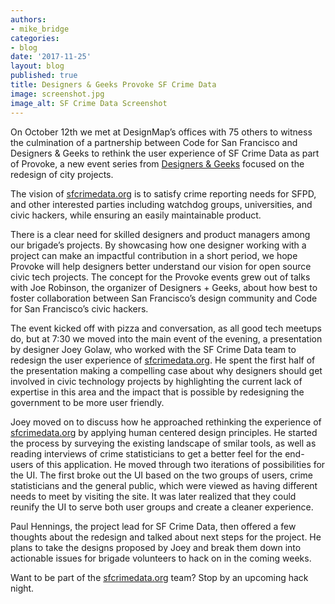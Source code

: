 ```yaml
---
authors:
- mike_bridge
categories:
- blog
date: '2017-11-25'
layout: blog
published: true
title: Designers & Geeks Provoke SF Crime Data
image: screenshot.jpg
image_alt: SF Crime Data Screenshot
---
```


On October 12th we met at DesignMap’s offices with 75 others to witness the culmination of a partnership between Code for San Francisco and Designers & Geeks to rethink the user experience of SF Crime Data as part of Provoke, a new event series from [Designers & Geeks](https://designersandgeeks.com/) focused on the redesign of city projects.

The vision of [sfcrimedata.org](http://sfcrimedata.org/) is to satisfy crime reporting needs for SFPD, and other interested parties including watchdog groups, universities, and civic hackers, while ensuring an easily maintainable product.

There is a clear need for skilled designers and product managers among our brigade’s projects. By showcasing how one designer working with a project can make an impactful contribution in a short period, we hope Provoke will help designers better understand our vision for open source civic tech projects. The concept for the Provoke events grew out of talks with Joe Robinson, the organizer of Designers + Geeks, about how best to foster collaboration between San Francisco’s design community and Code for San Francisco’s civic hackers.

The event kicked off with pizza and conversation, as all good tech meetups do, but at 7:30 we moved into the main event of the evening, a presentation by designer Joey Golaw, who worked with the SF Crime Data team to redesign the user experience of [sfcrimedata.org](http://sfcrimedata.org/).  He spent the first half of the presentation making a compelling case about why designers should get involved in civic technology projects by highlighting the current lack of expertise in this area and the impact that is possible by redesigning the government to be more user friendly.

Joey moved on to discuss how he approached rethinking the experience of [sfcrimedata.org](http://sfcrimedata.org/) by applying human centered design principles. He started the process by surveying the existing landscape of smilar tools, as well as reading interviews of crime statisticians to get a better feel for the end-users of this application. He moved through two iterations of possibilities for the UI. The first broke out the UI based on the two groups of users, crime statisticians and the general public, which were viewed as having different needs to meet by visiting the site. It was later realized that they could reunify the UI to serve both user groups and create a cleaner experience.

Paul Hennings, the project lead for SF Crime Data, then offered a few thoughts about the redesign and talked about next steps for the project. He plans to take the designs proposed by Joey and break them down into actionable issues for brigade volunteers to hack on in the coming weeks.

Want to be part of the [sfcrimedata.org](http://sfcrimedata.org/) team? Stop by an upcoming hack night.
